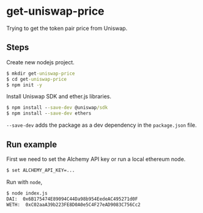 # get-uniswap-price

Trying to get the token pair price from Uniswap.

## Steps

Create new nodejs project.

```bat
$ mkdir get-uniswap-price
$ cd get-uniswap-price
$ npm init -y
```

Install Uniswap SDK and ether.js libraries.

```bat
$ npm install --save-dev @uniswap/sdk
$ npm install --save-dev ethers
```

`--save-dev` adds the package as a dev dependency in the `package.json` file.

## Run example

First we need to set the Alchemy API key or run a local ethereum node.

```bat
$ set ALCHEMY_API_KEY=...
```

Run with `node`,

```bat
$ node index.js
DAI:  0x6B175474E89094C44Da98b954EedeAC495271d0F
WETH:  0xC02aaA39b223FE8D0A0e5C4F27eAD9083C756Cc2
```
